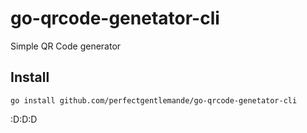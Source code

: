# go-qrcode-genetator-cli

Simple QR Code generator

## Install
 
`go install github.com/perfectgentlemande/go-qrcode-genetator-cli` 

:D:D:D